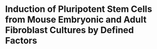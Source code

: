 # Induction of Pluripotent Stem Cells from Mouse Embryonic and Adult Fibroblast Cultures by Defined Factors
